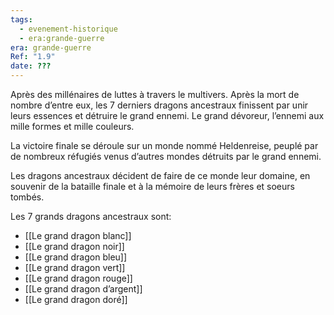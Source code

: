 ```yaml
---
tags:
  - evenement-historique
  - era:grande-guerre
era: grande-guerre
Ref: "1.9"
date: ???
---
```


Après des millénaires de luttes à travers le multivers. Après la mort de nombre d’entre eux, les 7 derniers dragons ancestraux finissent par unir leurs essences et détruire le grand ennemi. Le grand dévoreur, l’ennemi aux mille formes et mille couleurs.

La victoire finale se déroule sur un monde nommé Heldenreise, peuplé par de nombreux réfugiés venus d’autres mondes détruits par le grand ennemi.

Les dragons ancestraux décident de faire de ce monde leur domaine, en souvenir de la bataille finale et à la mémoire de leurs frères et soeurs tombés.

Les 7 grands dragons ancestraux sont:
- [[Le grand dragon blanc]]
- [[Le grand dragon noir]]
- [[Le grand dragon bleu]]
- [[Le grand dragon vert]]
- [[Le grand dragon rouge]]
- [[Le grand dragon d’argent]]
- [[Le grand dragon doré]]
